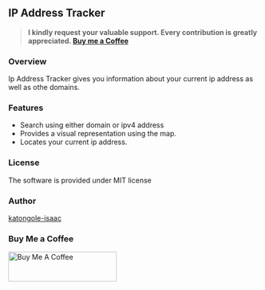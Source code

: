 ## IP Address Tracker

>  **I kindly request your valuable support. Every contribution is greatly appreciated. [Buy me a Coffee](https://www.buymeacoffee.com/codewithisaac "code with isaac")**

### Overview
 Ip Address Tracker gives you information about your current ip address as well as othe domains. 
 
 ### Features
 * Search using either domain or ipv4 address
 * Provides a visual representation using the map.
 * Locates your current ip address.

 ### License
 The software is provided under MIT license

 ### Author
 [katongole-isaac](https://www.linkedin.com/in/katongole-isaac-7a22aa178/ 'linkedIn')

 ### Buy Me a Coffee
 <a href="https://www.buymeacoffee.com/codewithisaac" target="_blank"><img src="https://cdn.buymeacoffee.com/buttons/v2/default-yellow.png" alt="Buy Me A Coffee" style="height: 60px !important;width: 217px !important;" ></a>